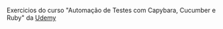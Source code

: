 Exercicios do curso "Automação de Testes com Capybara, Cucumber e Ruby" da [Udemy](https://www.udemy.com/course/automacao-de-testes-com-capybara-cucumber-e-ruby/)

